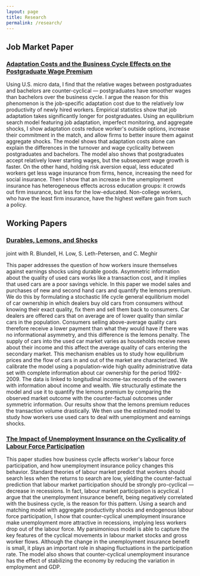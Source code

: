 ```yaml
---
layout: page
title: Research
permalink: /research/
---
```




## Job Market Paper

### [Adaptation Costs and the Business Cycle Effects on the Postgraduate Wage Premium](https://drive.google.com/file/d/0B-yAdp5D_qlrLS12SURsTjFJdEU/view?usp=sharing)

Using U.S. micro data, I find that the relative wages between postgraduates and bachelors are counter-cyclical — postgraduates have smoother wages than bachelors over the business cycle. I argue the reason for this phenomenon is the job-specific adaptation cost due to the relatively low productivity of newly hired workers. Empirical statistics show that job adaptation takes significantly longer for postgraduates. Using an equilibrium search model featuring job adaptation, imperfect monitoring, and aggregate shocks, I show adaptation costs reduce worker's outside options, increase their commitment in the match, and allow firms to better insure them against aggregate shocks. The model shows that adaptation costs alone can explain the differences in the turnover and wage cyclicality between postgraduates and bachelors. The model also shows that postgraduates accept relatively lower starting wages, but the subsequent wage growth is faster. On the other hand, holding risk aversion equal, less educated workers get less wage insurance from firms, hence, increasing the need for social insurance. Then I show that an increase in the unemployment insurance has heterogeneous effects across education groups: it crowds out firm insurance, but less for the low-educated. Non-college workers, who have the least firm insurance, have the highest welfare gain from such a policy.


## Working Papers

### [Durables, Lemons, and Shocks](https://drive.google.com/file/d/0B-yAdp5D_qlrVndMVFg0SlU3dEk/view?usp=sharing)

joint with R. Blundell, H. Low, S. Leth-Petersen, and C. Meghir

This paper addresses the question of how workers insure themselves against earnings shocks using durable goods. Asymmetric information about the quality of used cars works like a transaction cost, and it implies that used cars are a poor savings vehicle. In this paper we model sales and purchases of new and second hand cars and quantify the lemons premium. We do this by formulating a stochastic life cycle general equilibrium model of car ownership in which dealers buy old cars from consumers without knowing their exact quality, fix them and sell them back to consumers. Car dealers are offered cars that on average are of lower quality than similar cars in the population. Consumers selling above-average quality cars therefore receive a lower payment than what they would have if there was no informational asymmetry, and this difference is the lemons penalty. The supply of cars into the used car market varies as households receive news about their income and this affect the average quality of cars entering the secondary market. This mechanism enables us to study how equilibrium prices and the flow of cars in and out of the market are characterized. We calibrate the model using a population-wide high quality administrative data set with complete information about car ownership for the period 1992-2009. The data is linked to longitudinal income-tax records of the owners with information about income and wealth. We structurally estimate the model and use it to quantify the lemons premium by comparing the observed market outcome with the counter-factual outcomes under symmetric information. Our results show that the lemons premium reduces the transaction volume drastically. We then use the estimated model to study how workers use used cars to deal with unemployment and earnings shocks.



### [The Impact of Unemployment Insurance on the Cyclicality of Labour Force Participation](https://drive.google.com/file/d/0B-yAdp5D_qlrdGc3Tl94VFB5WjA/view?usp=sharing)

This paper studies how business cycle affects worker's labour force participation, and how unemployment insurance policy changes this behavior. Standard theories of labour market predict that workers should search less when the returns to search are low, yielding the counter-factual prediction that labour market participation should be strongly pro-cyclical — decrease in recessions. In fact, labour market participation is acyclical. I argue that the unemployment insurance benefit, being negatively correlated with the business cycle, is the reason for this pattern. Using a search and matching model with aggregate productivity shocks and endogenous labour force participation, I show that counter-cyclical unemployment insurance make unemployment more attractive in recessions, implying less workers drop out of the labour force. My parsimonious model is able to capture the key features of the cyclical movements in labour market stocks and gross worker flows. Although the change in the unemployment insurance benefit is small, it plays an important role in shaping fluctuations in the participation rate. The model also shows that counter-cyclical unemployment insurance has the effect of stabilizing the economy by reducing the variation in employment and GDP.




